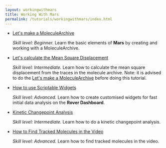 ```yaml
---
layout: workingwithmars
title: Working With Mars
permalink: /tutorials/workingwithmars/index.html
---
```


* [Let's make a MoleculeArchive](create-a-Molecule-Archive)

  _Skill level: Beginner._ Learn the basic elements of **Mars** by creating and working with a MoleculeArchive.

* [Let's calculate the Mean Square Displacement](calculate-msd)

  _Skill level: Intermediate._  Learn how to calculate the mean square displacement from the traces in the molecule archive.
  Note: it is advised to do the [Let's make a MoleculeArchive](create-a-Molecule-Archive) before doing this tutorial.

* [How to use Scriptable Widgets](https://duderstadt-lab.github.io/mars-docs/tutorials/workingwithmars/scriptable-widgets)

  _Skill level: Advanced._  Learn how to create customised widgets for fast initial data analysis on the **Rover Dashboard**.

* [Kinetic Changepoint Analysis](https://duderstadt-lab.github.io/mars-docs/tutorials/workingwithmars/kcpa)

  _Skill level: Intermediate._  Learn how to do a kinetic changepoint analysis.

* [How to Find Tracked Molecules in the Video](https://duderstadt-lab.github.io/mars-docs/tutorials/workingwithmars/bdv/)

  _Skill level: Advanced._  Learn how to find tracked molecules in the video.
